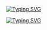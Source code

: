 [![Typing SVG](https://readme-typing-svg.demolab.com?font=Fira+Code&weight=600&size=40&duration=3999&pause=1000&color=A70701&background=FFEFF2&width=435&lines=Howdy....+I+am+fr13ndx)](https://git.io/typing-svg)

[![Typing SVG](https://readme-typing-svg.demolab.com?font=Fira+Code&weight=600&size=26&duration=3999&pause=1000&color=10F712&width=435&lines=%24+Cyber+Security+Specialist;%24+C+and+Python+Programmer;%24+Ethical+Hacker+)](https://git.io/typing-svg)
